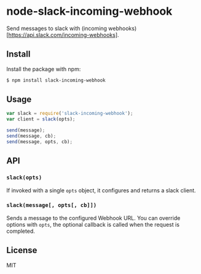 # node-slack-incoming-webhook

Send messages to slack with (incoming webhooks)[https://api.slack.com/incoming-webhooks].

## Install

Install the package with npm:

```sh
$ npm install slack-incoming-webhook
```

## Usage

```js
var slack = require('slack-incoming-webhook');
var client = slack(opts);

send(message);
send(message, cb);
send(message, opts, cb);
```

## API

### `slack(opts)`

If invoked with a single `opts` object, it configures and returns a slack client.

### `slack(message[, opts[, cb]])`

Sends a message to the configured Webhook URL. You can override options with `opts`,
the optional callback is called when the request is completed.

## License

MIT
